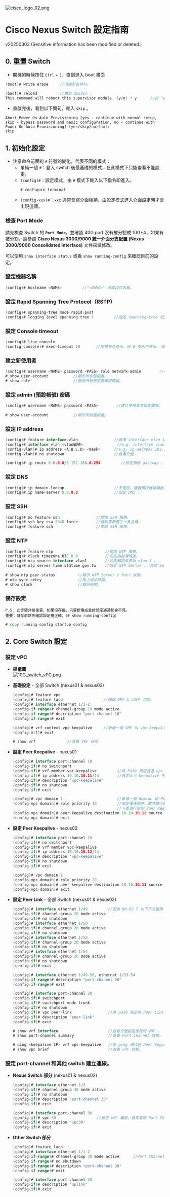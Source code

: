 ![cisco_logo_02.png](img/cisco_logo_02.png)

Cisco Nexus Switch 設定指南
================================================================================
v20250303 (Sensitive information has been modified or deleted.)


## 0. 重置 Switch

* 開機的時候按住 `Ctrl` + `]`，直到進入 boot 畫面

```go
(boot)# write erase     //清除所有資料。

(boot)# reload          //重啟 Switch 。
This command will reboot this supervisor module. (y/n) ? y      //按 "y" 即重啟。
```

* 重啟完後，看到以下問句，輸入 `skip` 。
```
Abort Power On Auto Provisioning [yes - continue with normal setup, skip - bypass password and basic configuration, no - continue with Power On Auto Provisioning] (yes/skip/no)[no]:
skip
```


## 1. 初始化設定


* 注意命令前面的 `#` 符號的變化，代表不同的模式：
  * 單純一個 `#`：登入 switch 後最基礎的模式，在此模式下只能查看不能設定。
  * `(config)#`：設定模式，由 `#` 模式下輸入以下指令即進入。
    ```
    # configure terminal
    ```
  * `(config-xxx)#`：`xxx` 通常會寫介面種類，由設定模式進入介面設定時才會出現這個。

### 檢查 Port Mode

請先檢查 Switch 的 **`Port Mode`**，並確認 40G port 沒有被分割成 10G*4，如果有被分割，請參照 **Cisco Nexus 3000/9000 統一介面分支配置 (Nexus 3000/9000 Consolidated Interface)** 文件來做修改。

可以使用 `show interface status` 或看 `show running-config` 來確認目前的設定。

### 設定機器名稱

```go
(config)# hostname <NAME>         //"<NAME>" 改成自訂名稱。
```

### 設定 Rapid Spanning Tree Protocol（RSTP）

```go
(config)# spanning-tree mode rapid-pvst
(config)# logging level spanning-tree 5         //設定 spanning-tree 紀錄 log 等級。
```

### 設定 Console timeout

```go
(config)# line console 
(config-console)# exec-timeout 10		//閒置多久登出，設 0 為永不登出。（取消 timeout）（單位：分）
```

### 建立新使用者

```go
(config)# username <NAME> password <PASS> role network-admin        //建立使用者並指定權限， "<NAME>" 替換成使用者名稱， "<PASS>" 替換成使用者密碼。
# show user-account           //顯示所有使用者。
# show role                   //顯示所有使用者權限群組。
```

### 設定 admin (預設帳號) 密碼

```go
(config)# username <NAME> password <PASS>        //建立使用者並指定權限， "<NAME>" 替換成使用者名稱， "<PASS>" 替換成使用者密碼。
                                                                    
# show user-account           //顯示所有使用者。
```

### 設定 IP address

```go
(config)# feature interface-vlan				//啟用 interface vlan 功能。
(config)# interface vlan <vlan編號>				//e.g. interface vlan 1  
(config-vlan)# ip address <A.B.C.D> <mask>		//e.g. ip address 192.168.0.1 255.255.255.0  
(config-vlan)# no shutdown						//啟用介面。

(config)# ip route 0.0.0.0/0 192.168.0.254         //設定預設 gateway 。
```

### 設定 DNS

```go
(config)# ip domain-lookup                      //不用設，機器預設就會開啟。
(config)# ip name-server 8.8.8.8                //設定 DNS 。
```

### 設定 SSH

```go
(config)# no feature ssh                //關閉 SSH 服務。
(config)# ssh key rsa 2048 force        //強制重新產生一隻金鑰。
(config)# feature ssh                   //開啟 SSH 服務。
```

### 設定 NTP

```go
(config)# feature ntp                   	//開啟 NTP 服務。
(config)# clock timezone UTC 8 0        	//設定為台灣時區。
(config)# ntp source-interface vlan1    	//設定網路來源為 vlan 1 。
(config)# ntp server time.stdtime.gov.tw	//設定 NTP Server 。（外部 Server 用 ntp server，內部 Server 用 ntp peer 。）
     
# show ntp peer-status          //顯示 NTP Server / Peer 狀態。
# ntp sync-retry                //馬上同步時間。
# show clock                    //顯示時間。
```

### 儲存設定

`P.S. 此步驟非常重要，如果沒存檔，只要斷電或重啟設定通通都會不見。`  
`重要：儲存前請先確認設定檔正確。（# show running-config）`

```go
# copy running-config startup-config
```


## 2. Core Switch 設定

### 設定 vPC

* **架構圖**  
  ![10G_switch_vPC.png](img/10G_switch_vPC.png)

* **基礎設定** - 全部 Switch (nexus01 & nexus02)
  ```go
  (config)# feature vpc
  (config)# feature lacp                  //開啟 VPC & LACP 功能。
  (config)# interface ethernet 1/1-2
  (config-if-range)# channel-group 10 mode active
  (config-if-range)# description "port-channel 10"
  (config-if-range)# exit

  (config)# vrf context vpc-keepalive     //新增一個 VRF 叫 vpc-keepalive；VRF 可視作 L3 的 VLAN 。
  (config-vrf)# exit

  # show vrf              //查看 VRF 狀態
  ```

* **設定 Peer Keepalive** - nexus01
  ```go
  (config)# interface port-channel 10
  (config-if)# no switchport
  (config-if)# vrf member vpc-keepalive         //將 Po10 指定透過 vpc-keepalive 傳輸封包。
  (config-if)# ip address 10.10.10.11/24		//設定此台 keepalive 用的 IP，只要不跟現有使用網段衝突的 IP 即可。
  (config-if)# description "vpc-keepalive"
  (config-if)# no shutdown 
  (config-if)# exit

  (config)# vpc domain 1                        //新增一個 Domian 給 Peer Keepalive 用，串接的 Switch 需相同。
  (config-vpc-domain)# role priority 10         //指定優先順序，數字越小越優先。
                                                //下面這行指定 Peer Keepalive 的來源及目的地，並且指定 VRF，避免走預設 VRF 與 Peer Link 衝突。
  (config-vpc-domain)# peer-keepalive destination 10.10.10.12 source 10.10.10.11 vrf vpc-keepalive 
  (config-vpc-domain)# exit
  ```

* **設定 Peer Keepalive** - nexus02
  ```go
  (config)# interface port-channel 10
  (config-if)# no switchport
  (config-if)# vrf member vpc-keepalive
  (config-if)# ip address 10.10.10.12/24
  (config-if)# description "vpc-keepalive"
  (config-if)# no shutdown 
  (config-if)# exit

  (config)# vpc domain 1
  (config-vpc-domain)# role priority 20
  (config-vpc-domain)# peer-keepalive destination 10.10.10.11 source 10.10.10.12 vrf vpc-keepalive 
  (config-vpc-domain)# exit
  ```

* **設定 Peer Link** - 全部 Switch (nexus01 & nexus02)
  ```go
  (config)# interface ethernet 1/49         //因為 NX-OS 7 以下不支援用 if-range 把 40G port 加入 channel-group，故需分開加入。
  (config-if)# channel-group 20 mode active 
  (config-if)# no shutdown
  (config)# interface ethernet 1/50
  (config-if)# channel-group 20 mode active 
  (config-if)# no shutdown
  (config)# interface ethernet 1/53
  (config-if)# channel-group 20 mode active 
  (config-if)# no shutdown
  (config)# interface ethernet 1/54
  (config-if)# channel-group 20 mode active 
  (config-if)# no shutdown
  (config-if)# exit

  (config)# interface ethernet 1/49-50, ethernet 1/53-54
  (config-if-range)# description "port-channel 20"
  (config-if-range)# exit

  (config)# interface port-channel 20
  (config-if)# switchport 
  (config-if)# switchport mode trunk
  (config-if)# no shutdown
  (config-if)# vpc peer-link				//將 po20 指定為 Peer Link 。
  (config-if)# description "peer-link"
  (config-if)# exit

  # show vrf interface						//查看介面指定使用的 VRF 。
  # show port-channel summary				//查看 Port Channel 狀態。

  # ping <keepalive IP> vrf vpc-keepalive	//能 ping 通代表 Peer Keppalive 有設定成功。
  # show vpc brief							//查看 vPC 狀態。
  ```

### 設定 port-channel 和其他 switch 建立連線。

* **Nexus Switch 部分** (nexus01 & nexus02)
  ```go
  (config)# interface ethernet 1/3
  (config-if)# channel-group 30 mode active 
  (config-if)# no shutdown
  (config-if)# description "port-channel 30"
  (config-if)# exit

  (config)# interface port-channel 30
  (config-if)# vpc 30                  //設定 vPC 編號，通常會跟 Port Channel 編號相同以便管理。
  (config-if)# description "vpc30"
  (config-if)# exit
  ```

* **Other Switch 部分**
  ```go
  (config)# feature lacp
  (config)# interface ethernet 1/1-2
  (config-if-range)# channel-group 30 mode active      //Port Channel 編號與 Nexus Switch 相同的話會比較方便管理。
  (config-if-range)# no shutdown 
  (config-if-range)# description "port-channel 30"
  (config-if-range)# exit

  (config)# interface port-channel 30
  (config-if)# description "uplink"
  (config-if)# exit
  ```
  
  
  
